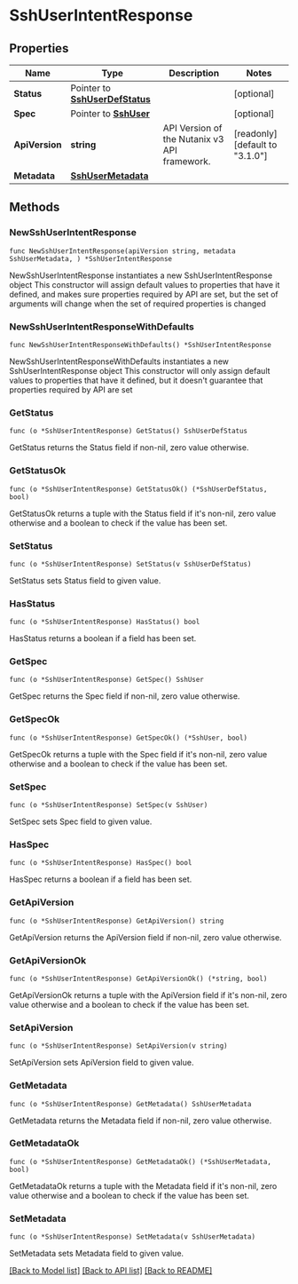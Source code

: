 # SshUserIntentResponse

## Properties

Name | Type | Description | Notes
------------ | ------------- | ------------- | -------------
**Status** | Pointer to [**SshUserDefStatus**](SshUserDefStatus.md) |  | [optional] 
**Spec** | Pointer to [**SshUser**](SshUser.md) |  | [optional] 
**ApiVersion** | **string** | API Version of the Nutanix v3 API framework. | [readonly] [default to "3.1.0"]
**Metadata** | [**SshUserMetadata**](SshUserMetadata.md) |  | 

## Methods

### NewSshUserIntentResponse

`func NewSshUserIntentResponse(apiVersion string, metadata SshUserMetadata, ) *SshUserIntentResponse`

NewSshUserIntentResponse instantiates a new SshUserIntentResponse object
This constructor will assign default values to properties that have it defined,
and makes sure properties required by API are set, but the set of arguments
will change when the set of required properties is changed

### NewSshUserIntentResponseWithDefaults

`func NewSshUserIntentResponseWithDefaults() *SshUserIntentResponse`

NewSshUserIntentResponseWithDefaults instantiates a new SshUserIntentResponse object
This constructor will only assign default values to properties that have it defined,
but it doesn't guarantee that properties required by API are set

### GetStatus

`func (o *SshUserIntentResponse) GetStatus() SshUserDefStatus`

GetStatus returns the Status field if non-nil, zero value otherwise.

### GetStatusOk

`func (o *SshUserIntentResponse) GetStatusOk() (*SshUserDefStatus, bool)`

GetStatusOk returns a tuple with the Status field if it's non-nil, zero value otherwise
and a boolean to check if the value has been set.

### SetStatus

`func (o *SshUserIntentResponse) SetStatus(v SshUserDefStatus)`

SetStatus sets Status field to given value.

### HasStatus

`func (o *SshUserIntentResponse) HasStatus() bool`

HasStatus returns a boolean if a field has been set.

### GetSpec

`func (o *SshUserIntentResponse) GetSpec() SshUser`

GetSpec returns the Spec field if non-nil, zero value otherwise.

### GetSpecOk

`func (o *SshUserIntentResponse) GetSpecOk() (*SshUser, bool)`

GetSpecOk returns a tuple with the Spec field if it's non-nil, zero value otherwise
and a boolean to check if the value has been set.

### SetSpec

`func (o *SshUserIntentResponse) SetSpec(v SshUser)`

SetSpec sets Spec field to given value.

### HasSpec

`func (o *SshUserIntentResponse) HasSpec() bool`

HasSpec returns a boolean if a field has been set.

### GetApiVersion

`func (o *SshUserIntentResponse) GetApiVersion() string`

GetApiVersion returns the ApiVersion field if non-nil, zero value otherwise.

### GetApiVersionOk

`func (o *SshUserIntentResponse) GetApiVersionOk() (*string, bool)`

GetApiVersionOk returns a tuple with the ApiVersion field if it's non-nil, zero value otherwise
and a boolean to check if the value has been set.

### SetApiVersion

`func (o *SshUserIntentResponse) SetApiVersion(v string)`

SetApiVersion sets ApiVersion field to given value.


### GetMetadata

`func (o *SshUserIntentResponse) GetMetadata() SshUserMetadata`

GetMetadata returns the Metadata field if non-nil, zero value otherwise.

### GetMetadataOk

`func (o *SshUserIntentResponse) GetMetadataOk() (*SshUserMetadata, bool)`

GetMetadataOk returns a tuple with the Metadata field if it's non-nil, zero value otherwise
and a boolean to check if the value has been set.

### SetMetadata

`func (o *SshUserIntentResponse) SetMetadata(v SshUserMetadata)`

SetMetadata sets Metadata field to given value.



[[Back to Model list]](../README.md#documentation-for-models) [[Back to API list]](../README.md#documentation-for-api-endpoints) [[Back to README]](../README.md)


